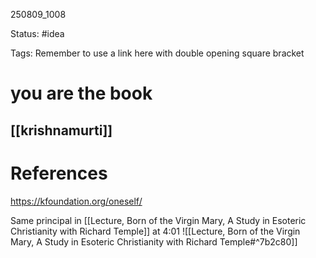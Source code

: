 
250809_1008

Status: #idea

Tags:
Remember to use a link here with double opening square bracket
# you are the book


[[krishnamurti]]
---
# References
https://kfoundation.org/oneself/

Same principal in [[Lecture, Born of the Virgin Mary, A Study in Esoteric Christianity with Richard Temple]] at 4:01
![[Lecture, Born of the Virgin Mary, A Study in Esoteric Christianity with Richard Temple#^7b2c80]]
